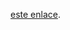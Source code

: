 [este enlace](https://raw.githubusercontent.com/tunombre/turepositorio/nombre-de-la-rama/ruta/al/archivo).